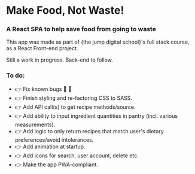 # Make Food, Not Waste!

### A React SPA to help save food from going to waste

This app was made as part of {the jump digital school}'s full stack course, as a React Front-end project.

Still a work in progress. Back-end to follow.

### To do:

- :point_right: Fix known bugs :bug: :ant:
- :point_right: Finish styling and re-factoring CSS to SASS.
- :point_right: Add API call(s) to get recipe methods/source.
- :point_right: Add ability to input ingredient quantities in pantry (incl. various measurements).
- :point_right: Add logic to only return recipes that match user's dietary preferences/avoid intolerances.
- :point_right: Add animation at startup.
- :point_right: Add icons for search, user account, delete etc.
- :point_right: Make the app PWA-compliant.
